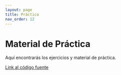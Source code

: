 ```yaml
---
layout: page
title: Práctica
nav_order: 12
---
```


# Material de Práctica

Aquí encontrarás los ejercicios y material de práctica.

[Link al código fuente](https://github.com/FranCalveyra/conc-summary/tree/main/content/Pr%C3%A1ctica)